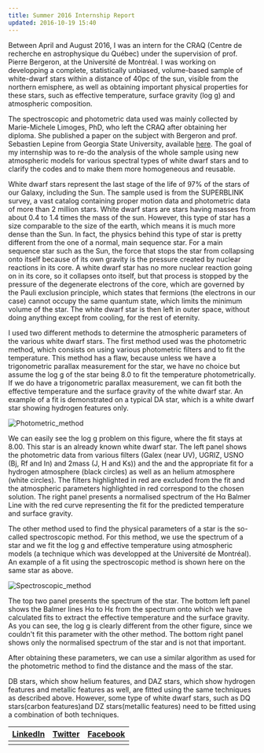 ```yaml
---
title: Summer 2016 Internship Report
updated: 2016-10-19 15:40
---
```


Between April and August 2016, I was an intern for the CRAQ (Centre de recherche en astrophysique du Québec) under the supervision of prof. Pierre Bergeron, at the Université de Montréal. I was working on developping a complete, statistically unbiased, volume-based sample of white-dwarf stars within a distance of 40pc of the sun, visible from the northern emisphere, as well as obtaining important physical properties for these stars, such as effective temperature, surface gravity (log g) and atmospheric composition.

The spectroscopic and photometric data used was mainly collected by Marie-Michele Limoges, PhD, who left the CRAQ after obtaining her diploma. She published a paper on the subject with Bergeron and prof. Sebastien Lepine from Georgia State University, available [here](https://arxiv.org/pdf/1505.02297v1.pdf). The goal of my internship was to re-do the analysis of the whole sample using new atmospheric models for various spectral types of white dwarf stars and to clarify the codes and to make them more homogeneous and reusable.

White dwarf stars represent the last stage of the life of 97% of the stars of our Galaxy, including the Sun. The sample used is from the SUPERBLINK survey, a vast catalog containing proper motion data and photometric data of more than 2 million stars. White dwarf stars are stars having masses from about 0.4 to 1.4 times the mass of the sun. However, this type of star has a size comparable to the size of the earth, which means it is much more dense than the Sun. In fact, the physics behind this type of star is pretty different from the one of a normal, main sequence star. For a main sequence star such as the Sun, the force that stops the star from collapsing onto itself because of its own gravity is the pressure created by nuclear reactions in its core. A white dwarf star has no more nuclear reaction going on in its core, so it collapses onto itself, but that process is stopped by the pressure of the degenerate electrons of the core, which are governed by the Pauli exclusion principle, which states that fermions (the electrons in our case) cannot occupy the same quantum state, which limits the minimum volume of the star. The white dwarf star is then left in outer space, without doing anything except from cooling, for the rest of eternity.

I used two different methods to determine the atmospheric parameters of the various white dwarf stars. The first method used was the photometric method, which consists on using various photometric filters and to fit the temperature. This method has a flaw, because unless we have a trigonometric parallax measurement for the star, we have no choice but assume the log g of the star being 8.0 to fit the temperature photometrically. If we do have a trigonometric parallax measurement, we can fit both the effective temperature and the surface gravity of the white dwarf star. An example of a fit is demonstrated on a typical DA star, which is a white dwarf star showing hydrogen features only.

![Photometric_method](https://scontent-yyz1-1.xx.fbcdn.net/t31.0-8/14711192_10211270177890629_7496148808154189996_o.jpg)

We can easily see the log g problem on this figure, where the fit stays at 8.00. This star is an already known white dwarf star. The left panel shows the photometric data from various filters (Galex (near UV), UGRIZ, USNO (Bj, Rf and In) and 2mass (J, H and Ks)) and the and the appropriate fit for a hydrogen atmosphere (black circles) as well as an helium atmosphere (white circles). The filters highlighted in red are excluded from the fit and the atmospheric parameters highlighted in red correspond to the chosen solution. The right panel presents a normalised spectrum of the Hα Balmer Line with the red curve representing the fit for the predicted temperature and surface gravity.

The other method used to find the physical parameters of a star is the so-called spectroscopic method. For this method, we use the spectrum of a star and we fit the log g and effective temperature using atmospheric models (a technique which was developped at the Université de Montréal). An example of a fit using the spectroscopic method is shown here on the same star as above.

![Spectroscopic_method](https://scontent-yyz1-1.xx.fbcdn.net/t31.0-8/14682026_10211270177930630_6749716665996181001_o.jpg)

The top two panel presents the spectrum of the star. The bottom left panel shows the Balmer lines Hα to Hε from the spectrum onto which we have calculated fits to extract the effective temperature and the surface gravity. As you can see, the log g is clearly different from the other figure, since we couldn't fit this parameter with the other method. The bottom right panel shows only the normalised spectrum of the star and is not that important. 

After obtaining these parameters, we can use a similar algorithm as used for the photometric method to find the distance and the mass of the star.

DB stars, which show helium features, and DAZ stars, which show hydrogen features and metallic features as well, are fitted using the same techniques as described above. However, some type of white dwarf stars, such as DQ stars(carbon features)and DZ stars(metallic features) need to be fitted using a combination of both techniques.



|[LinkedIn](https://www.linkedin.com/in/patrice-b%C3%A9chard-9a7b76a3?trk=nav_responsive_tab_profile_pic)|[Twitter](https://twitter.com/patricebechard)|[Facebook](https://www.facebook.com/patrice.bechard)|
|:------------------------------------------------------------------------------------------------------:|:-------------------------------------------:|:--------------------------------------------------:|
|                                                                                                        |                                             |                                                    |